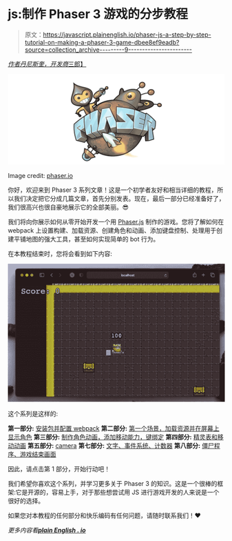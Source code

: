 # js:制作 Phaser 3 游戏的分步教程

> 原文：<https://javascript.plainenglish.io/phaser-js-a-step-by-step-tutorial-on-making-a-phaser-3-game-dbee8ef9eadb?source=collection_archive---------9----------------------->

[*作者丹尼斯奎，开发商*三郎】](https://shakuro.com/)

![](img/6464ecb992fd0f24d7012d3772cd83e3.png)

Image credit: [phaser.io](https://phaser.io/)

你好，欢迎来到 Phaser 3 系列文章！这是一个初学者友好和相当详细的教程，所以我们决定把它分成几篇文章，首先分别发表。现在，最后一部分已经准备好了，我们很高兴也很自豪地展示它的全部美丽。😎

我们将向你展示如何从零开始开发一个用 [Phaser.js](https://phaser.io/) 制作的游戏。您将了解如何在 webpack 上设置构建、加载资源、创建角色和动画、添加键盘控制、处理用于创建平铺地图的强大工具，甚至如何实现简单的 bot 行为。

在本教程结束时，您将会看到如下内容:

![](img/f75481b5ec2f1a59984e9bcbd3d6d0ad.png)

这个系列是这样的:

**第一部分:** [安装包并配置 webpack](https://medium.com/shakuro/phaser-js-tutorial-installing-packages-and-configuring-webpack-639bbc0f3d88)
**第二部分:** [第一个场景，加载资源并在屏幕上显示角色](https://medium.com/shakuro/phaser-js-the-first-scene-loading-assets-and-showing-a-character-on-screen-f19bc6f218d5)
**第三部分:** [制作角色动画，添加移动能力，键绑定](https://medium.com/shakuro/phaser-js-animating-a-character-adding-the-ability-to-move-keybinding-7c92228983ab)
**第四部分:** [精灵表和移动动画](https://medium.com/shakuro/phaser-js-tutorial-sprite-sheets-and-movement-animation-53ad452ab57)
**第五部分:** [сamera](https://medium.com/@eshokurova/phaser-js-tutorial-creating-and-loading-a-map-enabling-collisions-3ca33917a902)
**第七部分:** [文字、事件系统、计数器](https://medium.com/@eshokurova/phaser-js-tutorial-text-event-system-counter-61acbc6dd5b7)
**第八部分:** [僵尸程序、游戏结束画面](https://medium.com/@eshokurova/phaser-js-tutorial-bots-game-end-screen-52408c257e4b)

因此，请点击第 1 部分，开始行动吧！

我们希望你喜欢这个系列，并学习更多关于 Phaser 3 的知识。这是一个很棒的框架:它是开源的，容易上手，对于那些想尝试用 JS 进行游戏开发的人来说是一个很好的选择。

如果您对本教程的任何部分和快乐编码有任何问题，请随时联系我们！❤

*更多内容看*[***plain English . io***](http://plainenglish.io/)